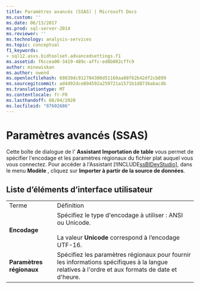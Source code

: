 ```yaml
---
title: Paramètres avancés (SSAS) | Microsoft Docs
ms.custom: ''
ms.date: 06/13/2017
ms.prod: sql-server-2014
ms.reviewer: ''
ms.technology: analysis-services
ms.topic: conceptual
f1_keywords:
- sql12.asvs.bidtoolset.advancedsettings.f1
ms.assetid: f6ccea00-3419-489c-affc-ed8b002cffc9
author: minewiskan
ms.author: owend
ms.openlocfilehash: 69839dc912784380d51160aa08f62b42df2cb899
ms.sourcegitcommit: ad4d92dce894592a259721a1571b1d8736abacdb
ms.translationtype: MT
ms.contentlocale: fr-FR
ms.lasthandoff: 08/04/2020
ms.locfileid: "87602686"
---
```

# <a name="advanced-settings-ssas"></a>Paramètres avancés (SSAS)
  Cette boîte de dialogue de l' **Assistant Importation de table** vous permet de spécifier l'encodage et les paramètres régionaux du fichier plat auquel vous vous connectez. Pour accéder à l'Assistant [!INCLUDE[ssBIDevStudio](../includes/ssbidevstudio-md.md)], dans le menu **Modèle** , cliquez sur **Importer à partir de la source de données**.  
  
## <a name="ui-element-list"></a>Liste d’éléments d’interface utilisateur  
  
|||  
|-|-|  
|Terme|Définition|  
|**Encodage**|Spécifiez le type d'encodage à utiliser : ANSI ou Unicode.<br /><br /> La valeur **Unicode** correspond à l’encodage UTF-16.|  
|**Paramètres régionaux**|Spécifiez les paramètres régionaux pour fournir les informations spécifiques à la langue relatives à l'ordre et aux formats de date et d'heure.|  
  
  
